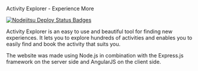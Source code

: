 Activity Explorer - Experience More

[![Nodejitsu Deploy Status Badges](https://webhooks.nodejitsu.com/nodejitsu/handbook.png)](https://webops.nodejitsu.com#BaobabLogic/ActivityExplorer)

Activity Explorer is an easy to use and beautiful tool for finding new experiences. It lets you to explore hundreds of activities and enables you to easily find and book the activity that suits you. 

The website was made using Node.js in combination with the Express.js framework on the server side and AngularJS on the client side.